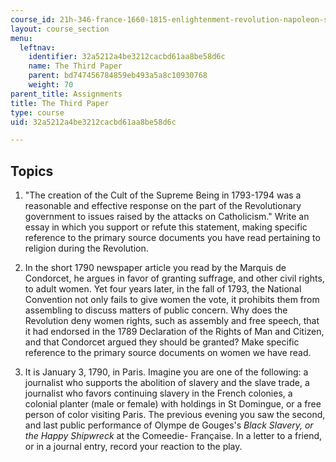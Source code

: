 ```yaml
---
course_id: 21h-346-france-1660-1815-enlightenment-revolution-napoleon-spring-2011
layout: course_section
menu:
  leftnav:
    identifier: 32a5212a4be3212cacbd61aa8be58d6c
    name: The Third Paper
    parent: bd747456784859eb493a5a8c10930768
    weight: 70
parent_title: Assignments
title: The Third Paper
type: course
uid: 32a5212a4be3212cacbd61aa8be58d6c

---
```


Topics
------

1.  "The creation of the Cult of the Supreme Being in 1793-1794 was a reasonable and effective response on the part of the Revolutionary government to issues raised by the attacks on Catholicism." Write an essay in which you support or refute this statement, making specific reference to the primary source documents you have read pertaining to religion during the Revolution.
  
3.  In the short 1790 newspaper article you read by the Marquis de Condorcet, he argues in favor of granting suffrage, and other civil rights, to adult women. Yet four years later, in the fall of 1793, the National Convention not only fails to give women the vote, it prohibits them from assembling to discuss matters of public concern. Why does the Revolution deny women rights, such as assembly and free speech, that it had endorsed in the 1789 Declaration of the Rights of Man and Citizen, and that Condorcet argued they should be granted? Make specific reference to the primary source documents on women we have read.
  
5.  It is January 3, 1790, in Paris. Imagine you are one of the following: a journalist who supports the abolition of slavery and the slave trade, a journalist who favors continuing slavery in the French colonies, a colonial planter (male or female) with holdings in St Domingue, or a free person of color visiting Paris. The previous evening you saw the second, and last public performance of Olympe de Gouges's _Black Slavery, or the Happy Shipwreck_ at the Comeedie- Française. In a letter to a friend, or in a journal entry, record your reaction to the play.